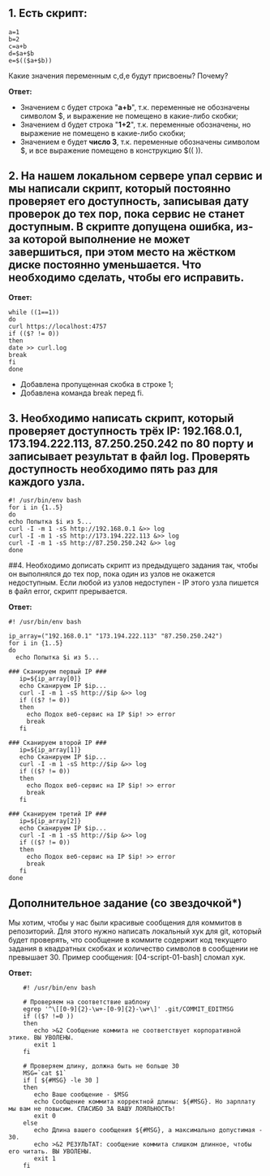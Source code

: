 ## 1. Есть скрипт:

    a=1
    b=2
    c=a+b
    d=$a+$b
    e=$(($a+$b)) 
Какие значения переменным c,d,e будут присвоены? Почему?

**Ответ:**  
- Значением c будет строка "**a+b**", т.к. переменные не обозначены символом $, и выражение не помещено в какие-либо скобки;   
- Значением d будет строка "**1+2**", т.к. переменные обозначены, но выражение не помещено в какие-либо скобки;   
- Значением e будет **число 3**, т.к. переменные обозначены символом $, и все выражение помещено в конструкцию $(( )).     

## 2. На нашем локальном сервере упал сервис и мы написали скрипт, который постоянно проверяет его доступность, записывая дату проверок до тех пор, пока сервис не станет доступным. В скрипте допущена ошибка, из-за которой выполнение не может завершиться, при этом место на жёстком диске постоянно уменьшается. Что необходимо сделать, чтобы его исправить.

**Ответ:**  

    while ((1==1))
    do
    curl https://localhost:4757
    if (($? != 0))
    then
    date >> curl.log
    break
    fi
    done

- Добавлена пропущенная скобка в строке 1;  
- Добавлена команда break перед fi.   


## 3. Необходимо написать скрипт, который проверяет доступность трёх IP: 192.168.0.1, 173.194.222.113, 87.250.250.242 по 80 порту и записывает результат в файл log. Проверять доступность необходимо пять раз для каждого узла.  

    #! /usr/bin/env bash
    for i in {1..5}
    do 
    echo Попытка $i из 5...
    curl -I -m 1 -sS http://192.168.0.1 &>> log
    curl -I -m 1 -sS http://173.194.222.113 &>> log
    curl -I -m 1 -sS http://87.250.250.242 &>> log
    done


##4. Необходимо дописать скрипт из предыдущего задания так, чтобы он выполнялся до тех пор, пока один из узлов не окажется недоступным. Если любой из узлов недоступен - IP этого узла пишется в файл error, скрипт прерывается. 

**Ответ:**  

    #! /usr/bin/env bash

    ip_array=("192.168.0.1" "173.194.222.113" "87.250.250.242")
    for i in {1..5}
    do
      echo Попытка $i из 5...

    ### Сканируем первый IP ###
       ip=${ip_array[0]}
       echo Сканируем IP $ip...
       curl -I -m 1 -sS http://$ip &>> log
       if (($? != 0))
       then
         echo Подох веб-сервис на IP $ip! >> error
         break
       fi

    ### Сканируем второй IP ###
       ip=${ip_array[1]}
       echo Сканируем IP $ip...
       curl -I -m 1 -sS http://$ip &>> log
       if (($? != 0))
       then
         echo Подох веб-сервис на IP $ip! >> error
         break
       fi

    ### Сканируем третий IP ###
       ip=${ip_array[2]}
       echo Сканируем IP $ip...
       curl -I -m 1 -sS http://$ip &>> log
       if (($? != 0))
       then
         echo Подох веб-сервис на IP $ip! >> error
         break
       fi
    done

## Дополнительное задание (со звездочкой*)
Мы хотим, чтобы у нас были красивые сообщения для коммитов в репозиторий. Для этого нужно написать локальный хук для git, который будет проверять, что сообщение в коммите содержит код текущего задания в квадратных скобках и количество символов в сообщении не превышает 30. Пример сообщения: [04-script-01-bash] сломал хук.  

**Ответ:**  

        #! /usr/bin/env bash

        # Проверяем на соответствие шаблону
        egrep '^\[[0-9]{2}-\w+-[0-9]{2}-\w+\]' .git/COMMIT_EDITMSG
        if (($? !=0 ))
        then
           echo >&2 Сообщение коммита не соответствует корпоративной этике. ВЫ УВОЛЕНЫ.
           exit 1
        fi

        # Проверяем длину, должна быть не больше 30
        MSG=`cat $1`
        if [ ${#MSG} -le 30 ]
        then
           echo Ваше сообщение - $MSG
           echo Сообщение коммита корректной длины: ${#MSG}. Но зарплату мы вам не повысим. СПАСИБО ЗА ВАШУ ЛОЯЛЬНОСТЬ!
           exit 0
        else
           echo Длина вашего сообщения ${#MSG}, а максимально допустимая - 30.
           echo >&2 РЕЗУЛЬТАТ: cообщение коммита слишком длинное, чтобы его читать. ВЫ УВОЛЕНЫ.
           exit 1
        fi


